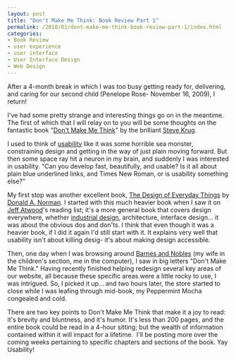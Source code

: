 ```yaml
---
layout: post
title: "Don't Make Me Think: Book Review Part 1"
permalink: /2010/01/dont-make-me-think-book-review-part-1/index.html
categories: 
- Book Review
- user experience
- user interface
- User Interface Design
- Web Design
---
```


After a 4-month break in which I was too busy getting ready for, delivering, and caring for our second child (Penelope Rose- November 16, 2009), I return!

I've had some pretty strange and interesting things go on in the meantime. The first of which that I will relay on to you will be some thoughts on the fantastic book "<a class="zem_slink" title="Don't Make Me Think: A Common Sense Approach to Web Usability, 2nd Edition" rel="amazon" href="http://www.amazon.com/Dont-Make-Me-Think-Usability/dp/0321344758%3FSubscriptionId%3D0G81C5DAZ03ZR9WH9X82%26tag%3Dzemanta-20%26linkCode%3Dxm2%26camp%3D2025%26creative%3D165953%26creativeASIN%3D0321344758">Don't Make Me Think</a>" by the brilliant <a class="zem_slink" title="Steve Krug" rel="homepage" href="http://www.sensible.com/">Steve Krug</a>.

I used to think of <a class="zem_slink" title="Usability" rel="wikipedia" href="http://en.wikipedia.org/wiki/Usability">usability</a> like it was some horrible sea monster, constraining design and getting in the way of just plain moving forward. But then some space ray hit a neuron in my brain, and suddenly I was interested in usability. "Can you develop fast, beautifully, and usable? Is it all about plain blue underlined links, and Times New Roman, or is usability something else?"

My first stop was another excellent book, <a href="http://www.amazon.com/Design-Everyday-Things-Donald-Norman/dp/0465067107/ref=sr_1_1?ie=UTF8&s=books&qid=1263514728&sr=8-1" target="_blank">The Design of Everyday Things</a> by <a class="zem_slink" title="Donald Norman" rel="wikipedia" href="http://en.wikipedia.org/wiki/Donald_Norman">Donald A. Norman</a>. I started with this much heavier book when I saw it on <a class="zem_slink" title="Jeff Atwood" rel="homepage" href="http://www.codinghorror.com">Jeff Atwood</a>'s reading list; it's a more general book that covers design everywhere, whether <a class="zem_slink" title="Industrial design" rel="wikipedia" href="http://en.wikipedia.org/wiki/Industrial_design">industrial design</a>, architecture, interface design... it was about the obvious dos and don'ts. I think that even though it was a heavier book, if I did it again I'd still start with it. It explains very well that usability isn't about killing desig- it's about making design accessible.

Then, one day when I was browsing around <a class="zem_slink" title="Barnes & Noble" rel="homepage" href="http://www.barnesandnobleinc.com/">Barnes and Nobles</a> (my wife in the children's section, me in the computer), I saw in big letters "Don't Make Me Think." Having recently finished helping redesign several key areas of our website, all because these specific areas were a little rocky to use, I was intrigued. So, I picked it up... and two hours later, the store started to close while I was leafing through mid-book, my Peppermint Mocha congealed and cold.

There are two key points to Don't Make Me Think that make it a joy to read: it's brevity and bluntness, and it's humor. It's less than 200 pages, and the entire book could be read in a 4-hour sitting; but the wealth of information contained within it will impact for a lifetime.  I'll be posting more over the coming weeks pertaining to specific chapters and sections of the book. Yay Usability!
